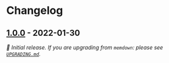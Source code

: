 # Changelog

## [1.0.0] - 2022-01-30

_:seedling: Initial release. If you are upgrading from `memdown`: please see [`UPGRADING.md`](./UPGRADING.md)._

[1.0.0]: https://github.com/Level/memory-level/releases/tag/v1.0.0
